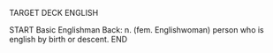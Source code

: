 TARGET DECK
ENGLISH

START
Basic
Englishman
Back: n. (fem. Englishwoman) person who is english by birth or descent.
END
